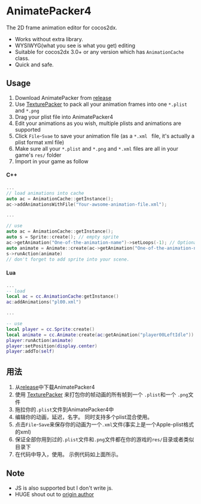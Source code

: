 AnimatePacker4
=============

The  2D frame animation editor for cocos2dx.

- Works without extra library.
- WYSIWYG(what you see is what you get) editing
- Suitable for cocos2dx 3.0+ or any version which has `AnimationCache` class.
- Quick and safe.

## Usage

1. Download AnimatePacker from [release](https://github.com/hellokenlee/AnimatePacker/releases)
1. Use [TexturePacker](https://www.codeandweb.com/texturepacker) to pack all your animation frames into one `*.plist` and `*.png`
2. Drag your plist file into AnimatePacker4
3. Edit your animations as you wish, multiple plists and animations are supported
4. Click `File`-`Svae` to save your animation file (as a `*.xml ` file, it's actually a plist format xml file)
5. Make sure all your `*.plist` and `*.png` and `*.xml` files are all in your game's `res/` folder
6. Import in your game as follow

#### C++

```cpp
...
// load animations into cache
auto ac = AnimationCache::getInstance();
ac->addAnimationsWithFile("Your-awsome-animation-file.xml");

...

// use
auto ac = AnimationCache::getInstance();
auto s = Sprite::create(); // empty sprite
ac->getAnimation("One-of-the-animation-name")->setLoops(-1); // Optional, set loop
auto animate = Animate::create(ac->getAnimation("One-of-the-animation-name"));
s->runAction(animate)
// don't forget to add sprite into your scene.
```

#### Lua

```lua
...
-- load
local ac = cc.AnimationCache:getInstance()
ac:addAnimations("pl00.xml")

...

-- use
local player = cc.Sprite:create()
local animate = cc.Animate:create(ac:getAnimation("player00LeftIdle"))
player:runAction(animate)
player:setPosition(display.center)
player:addTo(self)
```

## 用法

1. 从[release](https://github.com/hellokenlee/AnimatePacker/releases)中下载AnimatePacker4
1. 使用 [TexturePacker](https://www.codeandweb.com/texturepacker) 来打包你的帧动画的所有帧到一个 `.plist`和一个 `.png`文件
2. 拖拉你的`.plist`文件到AnimatePacker4中
3. 编辑你的动画，延迟，名字。 同时支持多个plist混合使用。
4. 点击`File`-`Save`来保存你的动画为一个`.xml`文件(事实上是一个Apple-plist格式的xml)
5. 保证全部你用到过的`.plist`文件和`.png`文件都在你的游戏的`res/`目录或者类似目录下
6. 在代码中导入，使用。 示例代码如上面所示。


## Note

- JS is also supported but I don't write js.
- HUGE shout out to [origin author](https://github.com/gdgoldlion)
